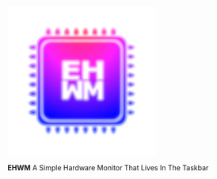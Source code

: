 <img src="https://raw.githubusercontent.com/Kwexy/EHWM/main/graphics/AppIcon.png" width="300">

**EHWM**
A Simple Hardware Monitor That Lives In The Taskbar
